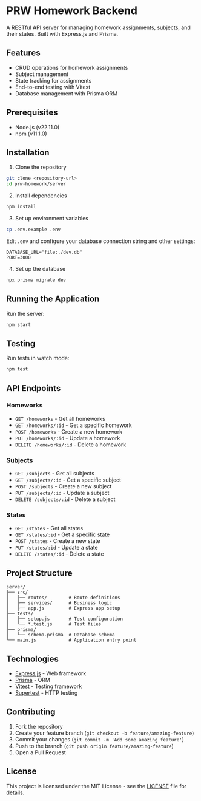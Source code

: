 # PRW Homework Backend

A RESTful API server for managing homework assignments, subjects, and their states. Built with Express.js and Prisma.

## Features

- CRUD operations for homework assignments
- Subject management
- State tracking for assignments
- End-to-end testing with Vitest
- Database management with Prisma ORM

## Prerequisites

- Node.js (v22.11.0)
- npm (v11.1.0)

## Installation

1. Clone the repository

```bash
git clone <repository-url>
cd prw-homework/server
```

2. Install dependencies

```bash
npm install
```

3. Set up environment variables

```bash
cp .env.example .env
```

Edit `.env` and configure your database connection string and other settings:

```
DATABASE_URL="file:./dev.db"
PORT=3000
```

4. Set up the database

```bash
npx prisma migrate dev
```

## Running the Application

Run the server:

```bash
npm start
```

## Testing

Run tests in watch mode:

```bash
npm test
```

## API Endpoints

### Homeworks

- `GET /homeworks` - Get all homeworks
- `GET /homeworks/:id` - Get a specific homework
- `POST /homeworks` - Create a new homework
- `PUT /homeworks/:id` - Update a homework
- `DELETE /homeworks/:id` - Delete a homework

### Subjects

- `GET /subjects` - Get all subjects
- `GET /subjects/:id` - Get a specific subject
- `POST /subjects` - Create a new subject
- `PUT /subjects/:id` - Update a subject
- `DELETE /subjects/:id` - Delete a subject

### States

- `GET /states` - Get all states
- `GET /states/:id` - Get a specific state
- `POST /states` - Create a new state
- `PUT /states/:id` - Update a state
- `DELETE /states/:id` - Delete a state

## Project Structure

```
server/
├── src/
│   ├── routes/        # Route definitions
│   ├── services/      # Business logic
│   ├── app.js         # Express app setup
├── tests/
│   ├── setup.js       # Test configuration
│   └── *.test.js      # Test files
├── prisma/
│   └── schema.prisma  # Database schema
└── main.js            # Application entry point
```

## Technologies

- [Express.js](https://expressjs.com/) - Web framework
- [Prisma](https://www.prisma.io/) - ORM
- [Vitest](https://vitest.dev/) - Testing framework
- [Supertest](https://github.com/visionmedia/supertest) - HTTP testing

## Contributing

1. Fork the repository
2. Create your feature branch (`git checkout -b feature/amazing-feature`)
3. Commit your changes (`git commit -m 'Add some amazing feature'`)
4. Push to the branch (`git push origin feature/amazing-feature`)
5. Open a Pull Request

## License

This project is licensed under the MIT License - see the [LICENSE](../LICENSE) file for details.
